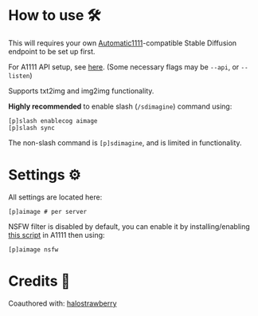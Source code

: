 # How to use 🛠️

This will requires your own [Automatic1111](https://github.com/AUTOMATIC1111/stable-diffusion-webui)-compatible Stable Diffusion endpoint to be set up first.

For A1111 API setup, see [here](https://github.com/AUTOMATIC1111/stable-diffusion-webui/wiki/API). (Some necessary flags may be  `--api`, or `--listen`)

Supports txt2img and img2img functionality.

**Highly recommended** to enable slash (`/sdimagine`) command using:
```
[p]slash enablecog aimage
[p]slash sync
```

The non-slash command is `[p]sdimagine`, and is limited in functionality.

# Settings ⚙️

All settings are located here:
```
[p]aimage # per server
```

NSFW filter is disabled by default, you can enable it by installing/enabling [this script](https://github.com/IOMisaka/sdapi-scripts) in A1111 then using:
```
[p]aimage nsfw
```

# Credits 👏

Coauthored with: [halostrawberry](https://github.com/hollowstrawberry)
